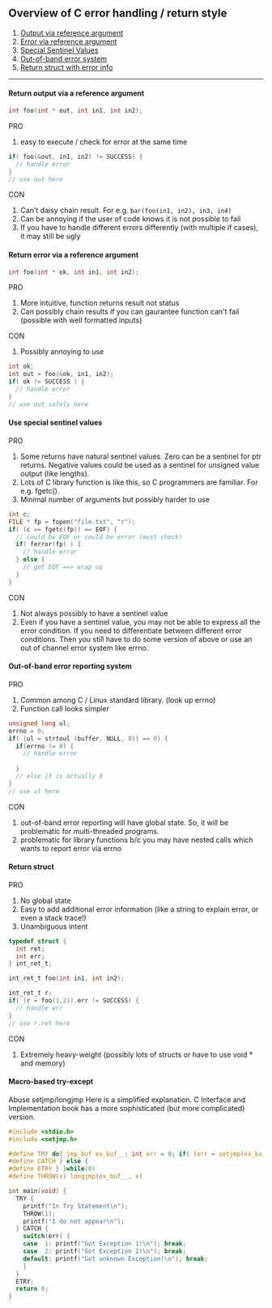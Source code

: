 
## Overview of C error handling / return style

1. [Output via reference argument](#return-output-via-a-reference-argument)
1. [Error via reference argument](#return-error-via-a-reference-argument)
1. [Special Sentinel Values](#use-special-sentinel-values)
1. [Out-of-band error system](#out-of-band-error-reporting-system)
1. [Return struct with error info](#return-struct)

---

#### Return output via a reference argument

```c
int foo(int * out, int in1, int in2);
```

PRO

1. easy to execute / check for error at the same time

```c
if( foo(&out, in1, in2) != SUCCESS) {
  // handle error
}
// use out here
```

CON

1. Can't daisy chain result. For e.g. `bar(foo(in1, in2), in3, in4)`
1. Can be annoying if the user of code knows it is not possible to fail
1. If you have to handle different errors differently (with multiple if cases), it may still be ugly

#### Return error via a reference argument

```c
int foo(int * ok, int in1, int in2);
```

PRO

1. More intuitive, function returns result not status
1. Can possibly chain results if you can gaurantee function can't fail (possible with well formatted inputs)

CON

1. Possibly annoying to use

```c
int ok;
int out = foo(&ok, in1, in2);
if( ok != SUCCESS ) {
  // handle error
}
// use out safely here
```
    
#### Use special sentinel values

PRO

1. Some returns have natural sentinel values. Zero can be a sentinel for ptr returns. Negative values could be used as a sentinel for unsigned value output (like lengths).
1. Lots of C library function is like this, so C programmers are familiar. For e.g. fgetc(). 
1. Minimal number of arguments but possibly harder to use

```c
int c;
FILE * fp = fopen("file.txt", "r");
if( (c == fgetc(fp)) == EOF) {
  // could be EOF or could be error (must check)
  if( ferror(fp) ) {
    // handle error
  } else {
    // got EOF ==> wrap up 
  }
}
```

CON

1. Not always possibly to have a sentinel value
1. Even if you have a sentinel value, you may not be able to express all the error condition. 
  If you need to differentiate between different error conditions. Then you still have to do some version of above or use an out of channel error system like errno.
  
#### Out-of-band error reporting system

PRO

1. Common among C / Linux standard library. (look up errno)
1. Function call looks simpler

```c
unsigned long ul; 
errno = 0;
if( (ul = strtoul (buffer, NULL, 0)) == 0) {
  if(errno != 0) {
    // handle error
    
  }
  // else it is actually 0
}
// use ul here
```

CON

1. out-of-band error reporting will have global state. So, it will be problematic for multi-threaded programs.
1. problematic for library functions b/c you may have nested calls which wants to report error via errno

#### Return struct

PRO

1. No global state
1. Easy to add additional error information (like a string to explain error, or even a stack trace!)
1. Unambiguous intent

```c
typedef struct {
  int ret;
  int err;
} int_ret_t;

int_ret_t foo(int in1, int in2);

int_ret_t r;
if( (r = foo(1,2)).err != SUCCESS) {
  // handle err
}
// use r.ret here
```

CON

1. Extremely heavy-weight (possibly lots of structs or have to use void * and memory)

#### Macro-based try-except

Abuse setjmp/longjmp Here is a simplified explanation. C Interface and Implementation book has a more sophisticated (but more complicated) version.

```c
#include <stdio.h>
#include <setjmp.h>

#define TRY do{ jmp_buf ex_buf__; int err = 0; if( (err = setjmp(ex_buf__)) == 0){
#define CATCH } else {
#define ETRY } }while(0)
#define THROW(x) longjmp(ex_buf__, x)

int main(void) {
  TRY {
    printf("In Try Statement\n");
    THROW(1);
    printf("I do not appear\n");
  } CATCH {
    switch(err) {
    case  1: printf("Got Exception 1!\n"); break;
    case  2: printf("Got Exception 2!\n"); break;
    default: printf("Got unknown Exception!\n"); break;
    }
  }
  ETRY;
  return 0;
}
```


